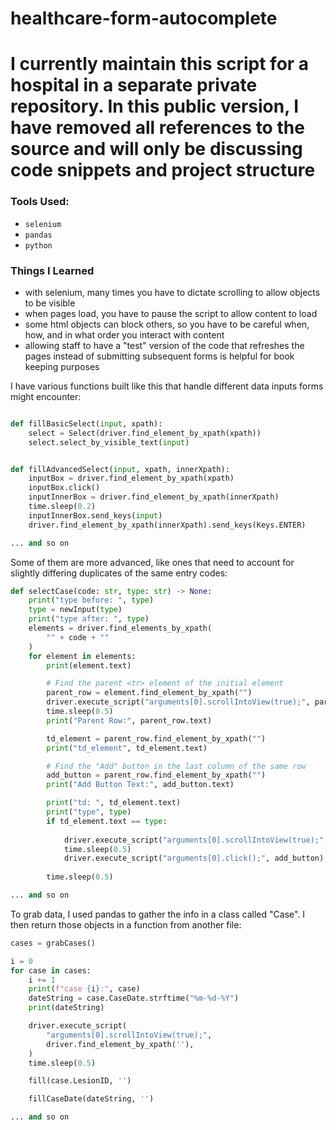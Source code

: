# healthcare-form-autocomplete

# I currently maintain this script for a hospital in a separate private repository. In this public version, I have removed all references to the source and will only be discussing code snippets and project structure

### **Tools Used:**
* `selenium`
* `pandas`
* `python`

### **Things I Learned**
* with selenium, many times you have to dictate scrolling to allow objects to be visible
* when pages load, you have to pause the script to allow content to load
* some html objects can block others, so you have to be careful when, how, and in what order you interact with content
* allowing staff to have a "test" version of the code that refreshes the pages instead of submitting subsequent forms is helpful for book keeping purposes

I have various functions built like this that handle different data inputs forms might encounter:

``` python

def fillBasicSelect(input, xpath):
    select = Select(driver.find_element_by_xpath(xpath))
    select.select_by_visible_text(input)


def fillAdvancedSelect(input, xpath, innerXpath):
    inputBox = driver.find_element_by_xpath(xpath)
    inputBox.click()
    inputInnerBox = driver.find_element_by_xpath(innerXpath)
    time.sleep(0.2)
    inputInnerBox.send_keys(input)
    driver.find_element_by_xpath(innerXpath).send_keys(Keys.ENTER)

... and so on
```
Some of them are more advanced, like ones that need to account for slightly differing duplicates of the same entry codes: 

``` python
def selectCase(code: str, type: str) -> None:
    print("type before: ", type)
    type = newInput(type)
    print("type after: ", type)
    elements = driver.find_elements_by_xpath(
        "" + code + ""
    )
    for element in elements:
        print(element.text)

        # Find the parent <tr> element of the initial element
        parent_row = element.find_element_by_xpath("")
        driver.execute_script("arguments[0].scrollIntoView(true);", parent_row)
        time.sleep(0.5)
        print("Parent Row:", parent_row.text)

        td_element = parent_row.find_element_by_xpath("")
        print("td_element", td_element.text)

        # Find the "Add" button in the last column of the same row
        add_button = parent_row.find_element_by_xpath("")
        print("Add Button Text:", add_button.text)

        print("td: ", td_element.text)
        print("type", type)
        if td_element.text == type:
            
            driver.execute_script("arguments[0].scrollIntoView(true);", add_button)
            time.sleep(0.5)
            driver.execute_script("arguments[0].click();", add_button)
         
        time.sleep(0.5)

... and so on
```

To grab data, I used pandas to gather the info in a class called "Case". I then return those objects in a function from another file:

``` python
cases = grabCases()

i = 0
for case in cases:
    i += 1
    print(f"case {i}:", case)
    dateString = case.CaseDate.strftime("%m-%d-%Y")
    print(dateString)

    driver.execute_script(
        "arguments[0].scrollIntoView(true);",
        driver.find_element_by_xpath(''),
    )
    time.sleep(0.5)

    fill(case.LesionID, '')

    fillCaseDate(dateString, '')

... and so on
```
